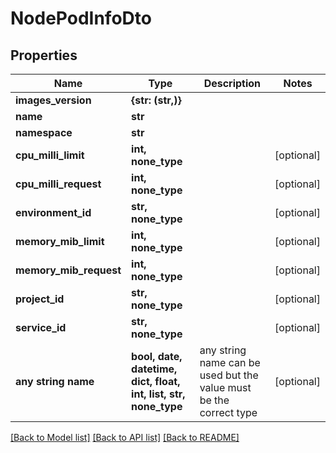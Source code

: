 # NodePodInfoDto


## Properties
Name | Type | Description | Notes
------------ | ------------- | ------------- | -------------
**images_version** | **{str: (str,)}** |  | 
**name** | **str** |  | 
**namespace** | **str** |  | 
**cpu_milli_limit** | **int, none_type** |  | [optional] 
**cpu_milli_request** | **int, none_type** |  | [optional] 
**environment_id** | **str, none_type** |  | [optional] 
**memory_mib_limit** | **int, none_type** |  | [optional] 
**memory_mib_request** | **int, none_type** |  | [optional] 
**project_id** | **str, none_type** |  | [optional] 
**service_id** | **str, none_type** |  | [optional] 
**any string name** | **bool, date, datetime, dict, float, int, list, str, none_type** | any string name can be used but the value must be the correct type | [optional]

[[Back to Model list]](../README.md#documentation-for-models) [[Back to API list]](../README.md#documentation-for-api-endpoints) [[Back to README]](../README.md)


